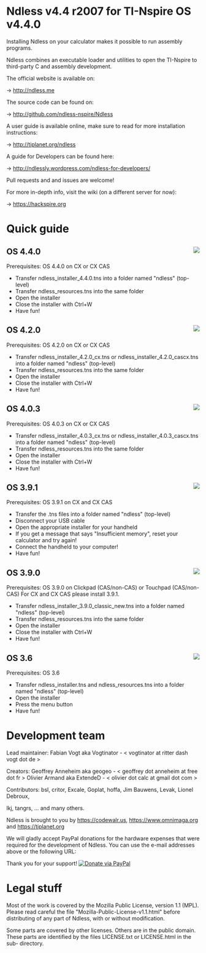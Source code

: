 Ndless v4.4 r2007 for TI-Nspire OS v4.4.0
=============================================

Installing Ndless on your calculator makes it possible to run assembly programs.

Ndless combines an executable loader and utilities to open the TI-Nspire to 
third-party C and assembly development.

The official website is available on:

->    http://ndless.me

The source code can be found on:

->    http://github.com/ndless-nspire/Ndless 

A user guide is available online, make sure to read for more installation instructions:

->    http://tiplanet.org/ndless

A guide for Developers can be found here:

->    http://ndlessly.wordpress.com/ndless-for-developers/

Pull requests and and issues are welcome!

For more in-depth info, visit the wiki (on a different server for now):

->    https://hackspire.org

Quick guide
===========

OS 4.4.0 <img src="http://i.imgur.com/mDOg6JG.png" align="right">
--------

Prerequisites: OS 4.4.0 on CX or CX CAS

* Transfer ndless_installer_4.4.0.tns into a folder named "ndless" (top-level)
* Transfer ndless_resources.tns into the same folder
* Open the installer
* Close the installer with Ctrl+W
* Have fun!

OS 4.2.0 <img src="http://i.imgur.com/GS2K9tS.png" align="right">
--------

Prerequisites: OS 4.2.0 on CX or CX CAS

* Transfer ndless_installer_4.2.0_cx.tns or ndless_installer_4.2.0_cascx.tns into a folder named "ndless" (top-level)
* Transfer ndless_resources.tns into the same folder
* Open the installer
* Close the installer with Ctrl+W
* Have fun!

OS 4.0.3 <img src="https://i.imgur.com/oEsrtC2.png" align="right">
--------

Prerequisites: OS 4.0.3 on CX or CX CAS

* Transfer ndless_installer_4.0.3_cx.tns or ndless_installer_4.0.3_cascx.tns into a folder named "ndless" (top-level)
* Transfer ndless_resources.tns into the same folder
* Open the installer
* Close the installer with Ctrl+W
* Have fun!

OS 3.9.1 <img src="https://i.imgur.com/rT8Ltmy.png" align="right">
--------

Prerequisites: OS 3.9.1 on CX and CX CAS

* Transfer the .tns files into a folder named "ndless" (top-level)
* Disconnect your USB cable
* Open the appropriate installer for your handheld
* If you get a message that says "Insufficient memory", reset your calculator and try again!
* Connect the handheld to your computer!
* Have fun!


OS 3.9.0 <img src="https://i.imgur.com/V9U8RSc.png" align="right">
--------

Prerequisites: OS 3.9.0 on Clickpad (CAS/non-CAS) or Touchpad (CAS/non-CAS)
For CX and CX CAS please install 3.9.1.

* Transfer ndless_installer_3.9.0_classic_new.tns into a folder named "ndless" (top-level)
* Transfer ndless_resources.tns into the same folder
* Open the installer
* Close the installer with Ctrl+W
* Have fun!

OS 3.6 <img src="http://www.mirari.fr/NwM1" align="right">
------

Prerequisites: OS 3.6 

* Transfer ndless_installer.tns and ndless_resources.tns into a folder named "ndless" (top-level)
* Open the installer
* Press the menu button
* Have fun!

Development team
================

Lead maintainer:
  Fabian Vogt aka Vogtinator - < vogtinator at ritter dash vogt dot de >

Creators:
  Geoffrey Anneheim aka geogeo - < geoffrey dot anneheim at free dot fr >
  Olivier Armand aka ExtendeD  - < olivier dot calc at gmail dot com >

Contributors: bsl, critor, Excale, Goplat, hoffa, Jim Bauwens, Levak, Lionel Debroux,

lkj, tangrs, ... and many others.

Ndless is brought to you by https://codewalr.us, https://www.omnimaga.org and https://tiplanet.org

We will gladly accept PayPal donations for the hardware expenses that were 
required for the development of Ndless. You can use the e-mail addresses above 
or the following URL:

Thank you for your support! [![Donate via PayPal](https://www.paypal.com/en_US/i/btn/btn_donate_LG.gif)](https://www.paypal.com/cgi-bin/webscr?cmd=_donations&business=olivier%2ecalc%40gmail%2ecom&lc=US&item_name=Ndless&currency_code=USD&bn=PP%2dDonationsBF%3abtn_donate_LG%2egif%3aNonHosted)

Legal stuff
===========

Most of the work is covered by the Mozilla Public License, version 1.1 (MPL). 
Please read careful the file "Mozilla-Public-License-v1.1.html" before 
distributing of any part of Ndless, with or without modification.

Some parts are covered by other licenses. Others are in the public domain. These 
parts are identified by the files LICENSE.txt or LICENSE.html in the sub-
directory.
